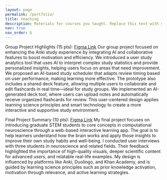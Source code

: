 ```yaml
---
layout: page
permalink: /portfolio/
title: teaching
description: Materials for courses you taught. Replace this text with your description.
nav: true
nav_order: 6
---
```


Group Project Highlights (15 pts):
[Figma Link](https://www.figma.com/proto/21h5fGXnvhJBbGaxlf3EDX/Figma-0---Motivation-19?node-id=16-84&p=f&t=pTuI8BdOQU53FJYr-0&scaling=min-zoom&content-scaling=fixed&page-id=0%3A1&starting-point-node-id=16%3A84&show-proto-sidebar=1)
Our group project focused on enhancing the Anki study experience by integrating AI and collaborative features to boost motivation and efficiency. We introduced a user study analytics tool that uses AI to interpret complex study statistics and provide personalized insights, helping users focus on areas that need improvement. We proposed an AI-based study scheduler that adapts review timing based on user performance, making learning more effective. The prototype also includes a shared deck feature, allowing multiple users to collaborate and edit flashcards in real time—ideal for study groups. We implemented an AI-generated deck tool, where users can upload notes and automatically receive organized flashcards for review. This user-centered design applies learning science principles and smart technology to create a more interactive and supportive study environment.

Final Project Summary (10 pts):
[Figma Link](https://www.figma.com/design/YeDjMuGZKYumVzO6ehPkBA/Yule_Neuroscience?node-id=0-1&p=f&t=JdtbOffT86kdIMCz-0)
My final project focuses on introducing graduate STEM students to core concepts in computational neuroscience through a web-based interactive learning app. The goal is to help learners understand how the brain works and apply those insights to improve their own study habits and well-being. I conducted user interviews with three students in neuroscience and related fields. Their feedback highlighted the importance of high-quality visuals, deeper scientific content for advanced users, and relatable real-life examples. My design is influenced by platforms like Anki, Duolingo, and Khan Academy, and is guided by learning science principles such as prior knowledge activation, motivation through relevance, and active learning strategies.
